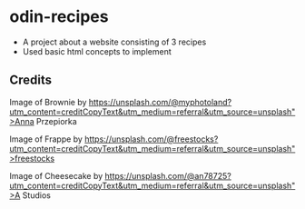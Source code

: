 # odin-recipes

- A project about a website consisting of 3 recipes
- Used basic html concepts to implement

## Credits

Image of Brownie by https://unsplash.com/@myphotoland?utm_content=creditCopyText&utm_medium=referral&utm_source=unsplash">Anna Przepiorka

Image of Frappe by https://unsplash.com/@freestocks?utm_content=creditCopyText&utm_medium=referral&utm_source=unsplash">freestocks

Image of Cheesecake by https://unsplash.com/@an78725?utm_content=creditCopyText&utm_medium=referral&utm_source=unsplash">A Studios